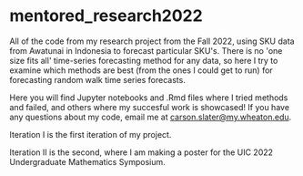 # mentored_research2022
All of the code from my research project from the Fall 2022, using SKU data from Awatunai in Indonesia to forecast particular SKU's.
There is no 'one size fits all' time-series forecasting method for any data, so here I try to examine which methods are best (from the ones I could get to run) for forecasting random walk time series forecasts.

Here you will find Jupyter notebooks and .Rmd files where I tried methods and failed, and others where my succesful work is showcased! If you have any questions about my code, email me at carson.slater@my.wheaton.edu.


Iteration I is the first iteration of my project.

Iteration II is the second, where I am making a poster for the UIC 2022 Undergraduate Mathematics Symposium.
